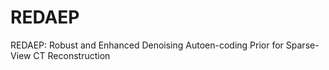 # REDAEP
REDAEP: Robust and Enhanced Denoising Autoen-coding Prior for Sparse-View CT Reconstruction
